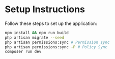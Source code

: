 # Setup Instructions

Follow these steps to set up the application:

```bash
npm install && npm run build
php artisan migrate --seed
php artisan permissions:sync # Permission sync
php artisan permissions:sync -P # Policy Sync
composer run dev
```